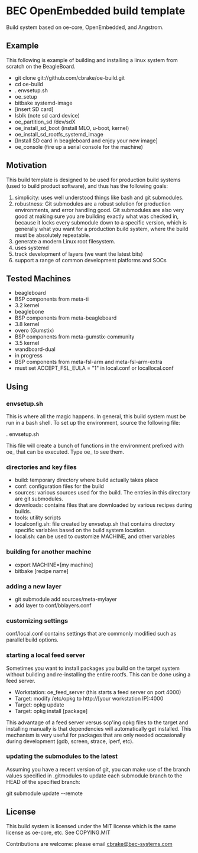 BEC OpenEmbedded build template
===============================

Build system based on oe-core, OpenEmbedded, and Angstrom.

Example
-------

This following is example of building and installing a linux system from
scratch on the BeagleBoard.

* git clone git://github.com/cbrake/oe-build.git
* cd oe-build
* . envsetup.sh
* oe_setup
* bitbake systemd-image
* [insert SD card]
* lsblk (note sd card device)
* oe\_partition\_sd /dev/sdX
* oe\_install\_sd\_boot (install MLO, u-boot, kernel)
* oe\_install\_sd\_rootfs\_systemd\_image
* [Install SD card in beagleboard and enjoy your new image]
* oe\_console (fire up a serial console for the machine)

Motivation
----------

This build template is designed to be used for production
build systems (used to build product software), and thus
has the following goals:

1. simplicity: uses well understood things like bash and
   git submodules.
1. robustness: Git submodules are
   a robust solution for production environments, and 
   error handling good.  Git submodules are also very good at making
   sure you are building exactly what was checked in, because it locks every
   submodule down to a specific version, which is generally what you want for a production
   build system, where the build must be absolutely repeatable.
1. generate a modern Linux root filesystem.
1. uses systemd
1. track development of layers (we want the latest bits)
1. support a range of common development platforms and SOCs

Tested Machines
---------------

* beagleboard
 * BSP components from meta-ti
 * 3.2 kernel
* beaglebone
 * BSP components from meta-beagleboard
 * 3.8 kernel
* overo (Gumstix)
 * BSP components from meta-gumstix-community
 * 3.5 kernel
* wandboard-dual
 * in progress
 * BSP components from meta-fsl-arm and meta-fsl-arm-extra
 * must set ACCEPT\_FSL\_EULA = "1" in local.conf or locallocal.conf

Using
-----

### envsetup.sh

This is where all the magic happens.  In general, this build system 
must be run in a bash shell.  To set up the environment, source the following file:

. envsetup.sh

This file will create a bunch of functions in the environment
prefixed with oe\_ that can be executed.  Type oe\_ <tab><tab>
to see them.

### directories and key files

* build: temporary directory where build actually takes place
* conf: configuration files for the build
* sources: various sources used for the build.  The entries
in this directory are git submodules.
* downloads: contains files that are downloaded by various
recipes during builds.
* tools: utility scripts
* localconfig.sh: file created by envsetup.sh that contains
directory specific variables based on the build system location.
* local.sh: can be used to customize MACHINE, and other variables

### building for another machine

* export MACHINE=[my machine]
* bitbake [recipe name]

### adding a new layer

*  git submodule add <git URI> sources/meta-mylayer
*  add layer to conf/bblayers.conf

### customizing settings

conf/local.conf contains settings that are commonly modified such
as parallel build options.

### starting a local feed server

Sometimes you want to install packages you build on the target system
without building and re-installing the entire rootfs.  This can be done
using a feed server.

* Workstation: oe\_feed\_server (this starts a feed server on port 4000)
* Target: modify /etc/opkg to http://[your workstation IP]:4000
* Target: opkg update
* Target: opkg install [package]

This advantage of a feed server versus scp'ing opkg files to the target
and installing manually is that dependencies will automatically get installed.
This mechanism is very useful for packages that are only needed occasionally
during development (gdb, screen, strace, iperf, etc).

### updating the submodules to the latest

Assuming you have a recent version of git, you can make use of the branch
values specified in .gitmodules to update each submodule branch to the 
HEAD of the specified branch:

git submodule update --remote

License
-------

This build system is licensed under the MIT license which is the
same license as oe-core, etc.  See COPYING.MIT

Contributions are welcome: please email cbrake@bec-systems.com


